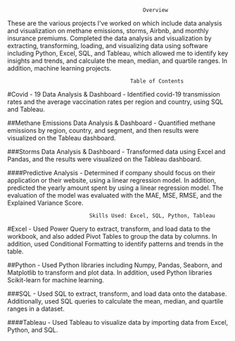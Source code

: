                                                Overview 
These are the various projects I've worked on which include data analysis and visualization on methane emissions, storms, Airbnb, and monthly insurance premiums. Completed the data analysis and visualization by extracting, transforming, loading, and visualizing data using software including Python, Excel, SQL, and Tableau, which allowed me to identify key insights and trends, and calculate the mean, median, and quartile ranges. In addition, machine learning projects.
 
                                           Table of Contents
#Covid - 19 Data Analysis & Dashboard -  Identified covid-19 transmission rates and the average vaccination rates per region and country, using SQL and Tableau.

##Methane Emissions Data Analysis & Dashboard - Quantified methane emissions by region, country, and segment, and then results were visualized on the       Tableau dashboard.

###Storms Data Analysis & Dashboard  - Transformed data using Excel and Pandas, and the results were visualized on the Tableau dashboard.

####Predictive Analysis - Determined if company should focus on their application or their website, using a linear regression model. In addition, predicted the yearly amount spent by using a linear regression model. The evaluation of the model was evaluated with the MAE, MSE, RMSE, and the Explained Variance Score.

                              Skills Used: Excel, SQL, Python, Tableau
#Excel - Used Power Query to extract, transform, and load data to the workbook, and also added Pivot Tables to group the data by columns. In addition, used Conditional Formatting to identify patterns and trends in the table.

##Python - Used Python libraries including Numpy, Pandas, Seaborn, and Matplotlib to transform and plot data. In addition, used Python libraries Scikit-learn for machine learning.

###SQL - Used SQL to extract, transform, and load data onto the database. Additionally, used SQL queries to calculate the mean, median, and quartile ranges in a dataset.

####Tableau - Used Tableau to visualize data by importing data from Excel, Python, and SQL.
